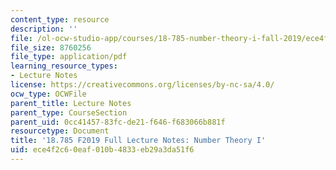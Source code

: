 ```yaml
---
content_type: resource
description: ''
file: /ol-ocw-studio-app/courses/18-785-number-theory-i-fall-2019/ece4f2c60eaf010b4833eb29a3da51f6_MIT18_785F19_full_notes.pdf
file_size: 8760256
file_type: application/pdf
learning_resource_types:
- Lecture Notes
license: https://creativecommons.org/licenses/by-nc-sa/4.0/
ocw_type: OCWFile
parent_title: Lecture Notes
parent_type: CourseSection
parent_uid: 0cc41457-83fc-de21-f646-f683066b881f
resourcetype: Document
title: '18.785 F2019 Full Lecture Notes: Number Theory I'
uid: ece4f2c6-0eaf-010b-4833-eb29a3da51f6
---
```

